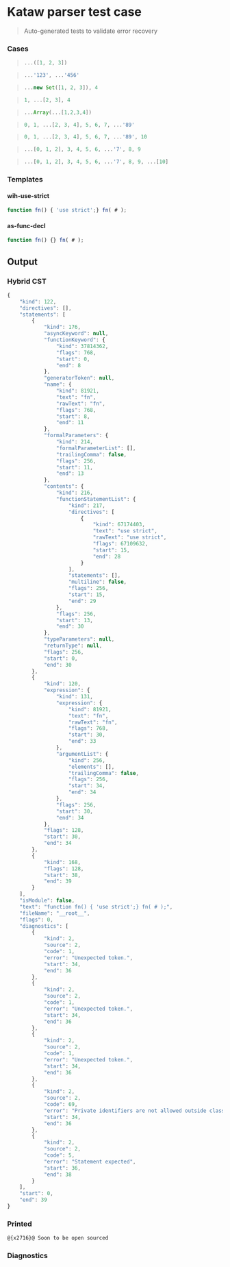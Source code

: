 # Kataw parser test case

> Auto-generated tests to validate error recovery
>

### Cases

> `````js
> ...([1, 2, 3])
> `````

> `````js
> ...'123', ...'456'
> `````

> `````js
> ...new Set([1, 2, 3]), 4
> `````

> `````js
> 1, ...[2, 3], 4
> `````

> `````js
> ...Array(...[1,2,3,4])
> `````

> `````js
> 0, 1, ...[2, 3, 4], 5, 6, 7, ...'89'
> `````

> `````js
> 0, 1, ...[2, 3, 4], 5, 6, 7, ...'89', 10
> `````

> `````js
> ...[0, 1, 2], 3, 4, 5, 6, ...'7', 8, 9
> `````

> `````js
> ...[0, 1, 2], 3, 4, 5, 6, ...'7', 8, 9, ...[10]
> `````

### Templates

#### wih-use-strict

`````js
function fn() { 'use strict';} fn( # );
`````

#### as-func-decl

`````js
function fn() {} fn( # );
`````

## Output

### Hybrid CST

```javascript
{
    "kind": 122,
    "directives": [],
    "statements": [
        {
            "kind": 176,
            "asyncKeyword": null,
            "functionKeyword": {
                "kind": 37814362,
                "flags": 768,
                "start": 0,
                "end": 8
            },
            "generatorToken": null,
            "name": {
                "kind": 81921,
                "text": "fn",
                "rawText": "fn",
                "flags": 768,
                "start": 8,
                "end": 11
            },
            "formalParameters": {
                "kind": 214,
                "formalParameterList": [],
                "trailingComma": false,
                "flags": 256,
                "start": 11,
                "end": 13
            },
            "contents": {
                "kind": 216,
                "functionStatementList": {
                    "kind": 217,
                    "directives": [
                        {
                            "kind": 67174403,
                            "text": "use strict",
                            "rawText": "use strict",
                            "flags": 67109632,
                            "start": 15,
                            "end": 28
                        }
                    ],
                    "statements": [],
                    "multiline": false,
                    "flags": 256,
                    "start": 15,
                    "end": 29
                },
                "flags": 256,
                "start": 13,
                "end": 30
            },
            "typeParameters": null,
            "returnType": null,
            "flags": 256,
            "start": 0,
            "end": 30
        },
        {
            "kind": 120,
            "expression": {
                "kind": 131,
                "expression": {
                    "kind": 81921,
                    "text": "fn",
                    "rawText": "fn",
                    "flags": 768,
                    "start": 30,
                    "end": 33
                },
                "argumentList": {
                    "kind": 256,
                    "elements": [],
                    "trailingComma": false,
                    "flags": 256,
                    "start": 34,
                    "end": 34
                },
                "flags": 256,
                "start": 30,
                "end": 34
            },
            "flags": 128,
            "start": 30,
            "end": 34
        },
        {
            "kind": 168,
            "flags": 128,
            "start": 38,
            "end": 39
        }
    ],
    "isModule": false,
    "text": "function fn() { 'use strict';} fn( # );",
    "fileName": "__root__",
    "flags": 0,
    "diagnostics": [
        {
            "kind": 2,
            "source": 2,
            "code": 1,
            "error": "Unexpected token.",
            "start": 34,
            "end": 36
        },
        {
            "kind": 2,
            "source": 2,
            "code": 1,
            "error": "Unexpected token.",
            "start": 34,
            "end": 36
        },
        {
            "kind": 2,
            "source": 2,
            "code": 1,
            "error": "Unexpected token.",
            "start": 34,
            "end": 36
        },
        {
            "kind": 2,
            "source": 2,
            "code": 69,
            "error": "Private identifiers are not allowed outside class_bodies",
            "start": 34,
            "end": 36
        },
        {
            "kind": 2,
            "source": 2,
            "code": 5,
            "error": "Statement expected",
            "start": 36,
            "end": 38
        }
    ],
    "start": 0,
    "end": 39
}
```

### Printed

```javascript
@{x2716}@ Soon to be open sourced
```

### Diagnostics

```javascript

```

